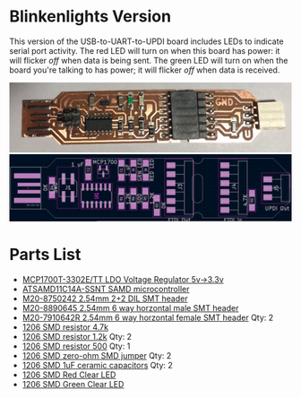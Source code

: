 # Blinkenlights Version
This version of the USB-to-UART-to-UPDI board includes LEDs to indicate serial port activity.  The red LED will turn on when this board has power: it will flicker *off* when data is being sent.  The green LED will turn on when the board you're talking to has power; it will flicker *off* when data is received.


 ![Hero shot of board](blinkenlights-hero.jpg)
 ![Board Components](layout.png)
 # Parts List
* [MCP1700T-3302E/TT LDO Voltage Regulator 5v->3.3v](https://www.mouser.com/ProductDetail/579-MCP1700T3302E-TT)
* [ATSAMD11C14A-SSNT SAMD microcontroller](https://www.mouser.com/ProductDetail/556-ATSAMD11C14ASSNT)
* [M20-8750242 2.54mm 2+2 DIL SMT header](https://www.mouser.com/ProductDetail/855-M20-8750242)
* [M20-8890645 2.54mm 6 way horzontal male SMT header](https://www.mouser.com/ProductDetail/855-M20-8890645)
* [M20-7910642R 2.54mm 6 way horzontal female SMT header](https://www.mouser.com/ProductDetail/855-M20-7910642R)  Qty: 2
* [1206 SMD resistor 4.7k](https://www.mouser.com/ProductDetail/652-CR1206-JW-472ELF)
* [1206 SMD resistor 1.2k](https://www.mouser.com/ProductDetail/652-CR1206FX-1201ELF) Qty: 2
* [1206 SMD resistor 500](https://www.digikey.com/en/products/detail/yageo/RC1206FR-07499RL/728944) Qty: 1
* [1206 SMD zero-ohm SMD jumper](https://www.mouser.com/ProductDetail/652-CR1206-J-000ELF) Qty: 2
* [1206 SMD 1uF ceramic capacitors](https://www.mouser.com/ProductDetail/187-CL31B105KAHNFNE) Qty: 2
* [1206 SMD Red Clear LED](https://www.digikey.com/en/products/detail/liteon/LTST-C150CKT/269214)
* [1206 SMD Green Clear LED](https://www.digikey.com/en/products/detail/liteon/LTST-C150GKT/269216)
